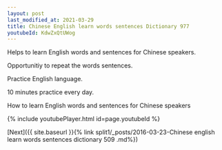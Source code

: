 ```yaml
---
layout: post
last_modified_at: 2021-03-29
title: Chinese English learn words sentences Dictionary 977 
youtubeId: KdwZxQtUWog
---
```

 
 
Helps to learn English words and sentences for Chinese speakers.

Opportunitiy to repeat the words sentences. 

Practice English language. 
 
10 minutes practice every day. 
 
How to learn English words and sentences for Chinese speakers 
 
{% include youtubePlayer.html id=page.youtubeId %}
 
 
[Next]({{ site.baseurl }}{% link  split1/_posts/2016-03-23-Chinese english learn words sentences dictionary 509 .md%})
 
